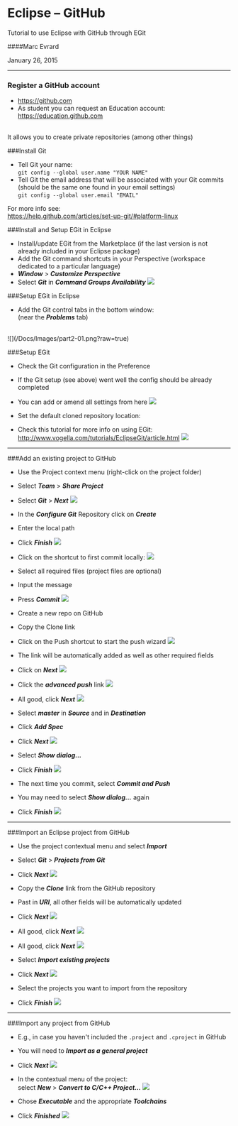 # Eclipse – GitHub

Tutorial to use Eclipse with GitHub through EGit

####Marc Evrard

January 26, 2015

---

### Register a GitHub account
* <https://github.com>
* As student you can request an Education account: <br> <https://education.github.com>
<br>
It allows you to create private repositories (among other things)

###Install Git
* Tell Git your name:<br>
`git config --global user.name "YOUR NAME"`
* Tell Git the email address that will be associated with your Git commits (should be the same one found in your email settings)<br>
`git config --global user.email "EMAIL"`

For more info see:<br>
<https://help.github.com/articles/set-up-git/#platform-linux>

###Install and Setup EGit in Eclipse
* Install/update EGit from the Marketplace (if the last version is not already included in your Eclipse package)
* Add the Git command shortcuts in your Perspective (workspace dedicated to a particular language)
* ___Window___ > ___Customize Perspective___
* Select ___Git___ in ___Command Groups Availability___
![](/Docs/Images/part1-02.png?raw=true)

###Setup EGit in Eclipse
* Add the Git control tabs in the bottom window:<br>
(near the ___Problems___ tab)
<br>
![](/Docs/Images/part2-01.png?raw=true)

###Setup EGit
* Check the Git configuration in the Preference
* If the Git setup (see above) went well the config should be already completed
* You can add or amend all settings from here
![](/Docs/Images/part1-01.png?raw=true)

* Set the default cloned repository location:
* Check this tutorial for more info on using EGit:<br>
<http://www.vogella.com/tutorials/EclipseGit/article.html>
![](/Docs/Images/part1-03.png?raw=true)

---

###Add an existing project to GitHub
* Use the Project context menu (right-click on the project folder)
* Select ___Team___ > ___Share Project___
* Select ___Git___ > ___Next___
![](/Docs/Images/part2-03.png?raw=true)

* In the ___Configure Git___ Repository click on ___Create___
* Enter the local path
* Click ___Finish___
![](/Docs/Images/part2-04.png?raw=true)

* Click on the shortcut to first commit locally:
![](/Docs/Images/part2-12.png?raw=true)
* Select all required files (project files are optional)
* Input the message
* Press ___Commit___
![](/Docs/Images/part2-05.png?raw=true)

* Create a new repo on GitHub
* Copy the Clone link
* Click on the Push shortcut to start the push wizard
![](/Docs/Images/part2-13.png?raw=true)
* The link will be automatically added as well as other required fields
* Click on ___Next___
![](/Docs/Images/part2-06.png?raw=true)

* Click the ___advanced push___ link
![](/Docs/Images/part2-07.png?raw=true)

* All good, click ___Next___
![](/Docs/Images/part2-08.png?raw=true)

* Select ___master___ in ___Source___ and in ___Destination___
* Click ___Add Spec___
* Click ___Next___
![](/Docs/Images/part2-09.png?raw=true)

* Select ___Show dialog...___
* Click ___Finish___
![](/Docs/Images/part2-10.png?raw=true)

* The next time you commit, select ___Commit and Push___
* You may need to select ___Show dialog...___ again
* Click ___Finish___
![](/Docs/Images/part2-11.png?raw=true)

---

###Import an Eclipse project from GitHub
* Use the project contextual menu and select ___Import___
* Select ___Git___ > ___Projects from Git___
* Click ___Next___
![](/Docs/Images/part3-02.png?raw=true)

* Copy the ___Clone___ link from the GitHub repository
* Past in ___URI___, all other fields will be automatically updated
* Click ___Next___
![](/Docs/Images/part3-01.png?raw=true)

* All good, click ___Next___
![](/Docs/Images/part3-03.png?raw=true)

* All good, click ___Next___
![](/Docs/Images/part3-04.png?raw=true)

* Select ___Import existing projects___
* Click ___Next___
![](/Docs/Images/part3-05.png?raw=true)

* Select the projects you want to import from the repository
* Click ___Finish___
![](/Docs/Images/part3-06.png?raw=true)

---

###Import any project from GitHub
* E.g., in case you haven't included the `.project` and `.cproject` in GitHub
* You will need to ___Import as a general project___
* Click ___Next___
![](/Docs/Images/part3-05.png?raw=true)

* In the contextual menu of the project:<br>
select ___New___ > ___Convert to C/C++ Project...___
![](/Docs/Images/part4-02.png?raw=true)

* Chose ___Executable___ and the appropriate ___Toolchains___
* Click ___Finished___
![](/Docs/Images/part4-01.png?raw=true)
